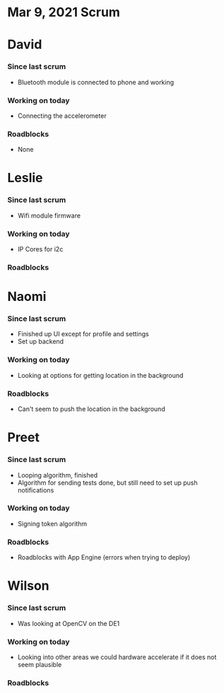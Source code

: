 # Mar 9, 2021 Scrum

# David

### Since last scrum

- Bluetooth module is connected to phone and working

### Working on today

- Connecting the accelerometer

### Roadblocks

- None

# Leslie

### Since last scrum

- Wifi module firmware

### Working on today

- IP Cores for i2c

### Roadblocks

# Naomi

### Since last scrum

- Finished up UI except for profile and settings
- Set up backend

### Working on today

- Looking at options for getting location in the background

### Roadblocks

- Can't seem to push the location in the background

# Preet

### Since last scrum

- Looping algorithm, finished
- Algorithm for sending tests done, but still need to set up push notifications

### Working on today

- Signing token algorithm

### Roadblocks

- Roadblocks with App Engine (errors when trying to deploy)

# Wilson

### Since last scrum

- Was looking at OpenCV on the DE1

### Working on today

- Looking into other areas we could hardware accelerate if it does not seem plausible

### Roadblocks
